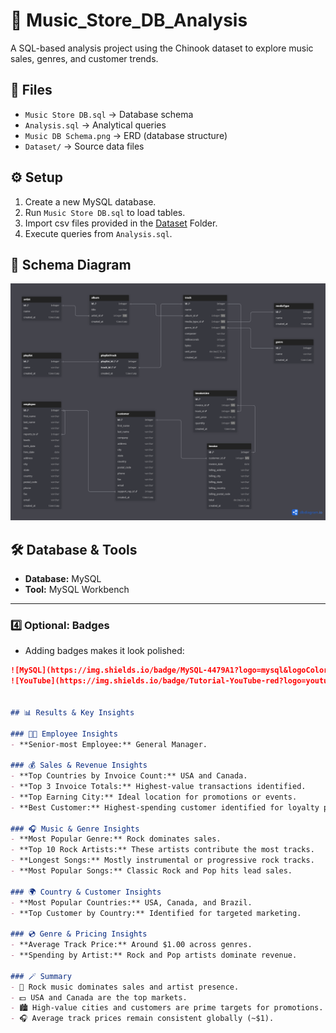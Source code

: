 # 🎵 Music_Store_DB_Analysis

A SQL-based analysis project using the Chinook dataset to explore music sales, genres, and customer trends.

## 📂 Files
- `Music Store DB.sql` → Database schema
- `Analysis.sql` → Analytical queries  
- `Music DB Schema.png` → ERD (database structure)  
- `Dataset/` → Source data files  

## ⚙️ Setup
1. Create a new MySQL database.
2. Run `Music Store DB.sql` to load tables.
3. Import csv files provided in the [Dataset](./Dataset/) Folder.
4. Execute queries from `Analysis.sql`.


## 🧱 Schema Diagram
![Schema Diagram](./music_db_schema.png)


## 🛠️ Database & Tools  
- **Database:** MySQL  
- **Tool:** MySQL Workbench

---

### 4️⃣ Optional: Badges
- Adding badges makes it look polished:

```md
![MySQL](https://img.shields.io/badge/MySQL-4479A1?logo=mysql&logoColor=white)  
![YouTube](https://img.shields.io/badge/Tutorial-YouTube-red?logo=youtube)


## 📊 Results & Key Insights

### 🧑‍💼 Employee Insights
- **Senior-most Employee:** General Manager.

### 💰 Sales & Revenue Insights
- **Top Countries by Invoice Count:** USA and Canada.
- **Top 3 Invoice Totals:** Highest-value transactions identified.
- **Top Earning City:** Ideal location for promotions or events.
- **Best Customer:** Highest-spending customer identified for loyalty programs.

### 🎧 Music & Genre Insights
- **Most Popular Genre:** Rock dominates sales.
- **Top 10 Rock Artists:** These artists contribute the most tracks.
- **Longest Songs:** Mostly instrumental or progressive rock tracks.
- **Most Popular Songs:** Classic Rock and Pop hits lead sales.

### 🌍 Country & Customer Insights
- **Most Popular Countries:** USA, Canada, and Brazil.
- **Top Customer by Country:** Identified for targeted marketing.

### 💿 Genre & Pricing Insights
- **Average Track Price:** Around $1.00 across genres.
- **Spending by Artist:** Rock and Pop artists dominate revenue.

### 🪄 Summary
- 🎸 Rock music dominates sales and artist presence.  
- 💵 USA and Canada are the top markets.  
- 🏙️ High-value cities and customers are prime targets for promotions.  
- 🎧 Average track prices remain consistent globally (~$1).  
